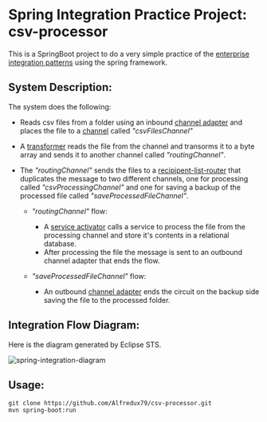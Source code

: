 # Spring Integration Practice Project: csv-processor

This is a SpringBoot project to do a very simple practice of the [enterprise integration patterns](http://www.enterpriseintegrationpatterns.com/) using the spring framework.

## System Description:

The system does the following:

- Reads csv files from a folder using an inbound [channel adapter](http://www.enterpriseintegrationpatterns.com/patterns/messaging/ChannelAdapter.html) and places the file to a [channel](http://www.enterpriseintegrationpatterns.com/patterns/messaging/MessageChannel.html) called *"csvFilesChannel"*
- A [transformer](http://www.enterpriseintegrationpatterns.com/patterns/messaging/MessageTranslator.html) reads the file from the channel and transorms it to a byte array and sends it  to another channel called *"routingChannel"*.
- The *"routingChannel"* sends the files to a [recipipent-list-router](http://www.enterpriseintegrationpatterns.com/patterns/messaging/RecipientList.html) that duplicates the message to two different channels, one for processing called *"csvProcessingChannel"* and one for saving a backup of the processed file called *"saveProcessedFileChannel"*.

  - *"routingChannel"* flow:

    - A [service activator](http://www.enterpriseintegrationpatterns.com/patterns/messaging/MessagingAdapter.html) calls a service to process the file from the processing channel and store it's contents in a relational database.
    - After processing the file the message is sent to an outbound channel adapter that ends the flow.
    
  - *"saveProcessedFileChannel"* flow:

    - An outbound [channel adapter](http://www.enterpriseintegrationpatterns.com/patterns/messaging/ChannelAdapter.html) ends the circuit on the backup side saving the file to the processed folder.

## Integration Flow Diagram:

Here is the diagram generated by Eclipse STS.

![spring-integration-diagram](https://user-images.githubusercontent.com/23134342/40877852-ca8b0ef0-6687-11e8-8185-a76a66bffb94.png)

## Usage:

```
git clone https://github.com/Alfredux79/csv-processor.git
mvn spring-boot:run
```
